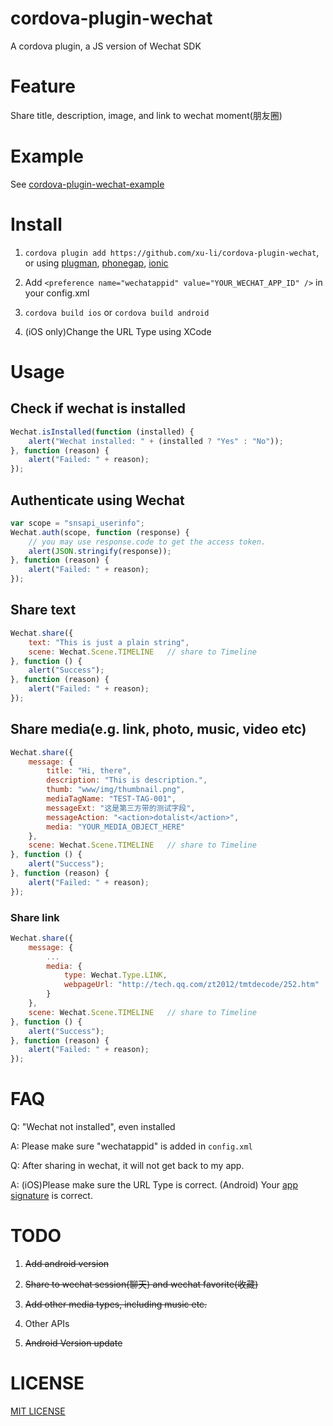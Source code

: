 # cordova-plugin-wechat

A cordova plugin, a JS version of Wechat SDK

# Feature

Share title, description, image, and link to wechat moment(朋友圈)

# Example

See [cordova-plugin-wechat-example](https://github.com/xu-li/cordova-plugin-wechat-example)

# Install

1. ```cordova plugin add https://github.com/xu-li/cordova-plugin-wechat```, or using [plugman](https://npmjs.org/package/plugman), [phonegap](https://npmjs.org/package/phonegap), [ionic](http://ionicframework.com/)

2. Add ```<preference name="wechatappid" value="YOUR_WECHAT_APP_ID" />``` in your config.xml

3. ```cordova build ios``` or ```cordova build android```

4. (iOS only)Change the URL Type using XCode

# Usage

## Check if wechat is installed
```Javascript
Wechat.isInstalled(function (installed) {
    alert("Wechat installed: " + (installed ? "Yes" : "No"));
}, function (reason) {
    alert("Failed: " + reason);
});
```

## Authenticate using Wechat
```Javascript
var scope = "snsapi_userinfo";
Wechat.auth(scope, function (response) {
    // you may use response.code to get the access token.
    alert(JSON.stringify(response));
}, function (reason) {
    alert("Failed: " + reason);
});
```

## Share text
```Javascript
Wechat.share({
    text: "This is just a plain string",
    scene: Wechat.Scene.TIMELINE   // share to Timeline
}, function () {
    alert("Success");
}, function (reason) {
    alert("Failed: " + reason);
});
```

## Share media(e.g. link, photo, music, video etc)
```Javascript
Wechat.share({
    message: {
        title: "Hi, there",
        description: "This is description.",
        thumb: "www/img/thumbnail.png",
        mediaTagName: "TEST-TAG-001",
        messageExt: "这是第三方带的测试字段",
        messageAction: "<action>dotalist</action>",
        media: "YOUR_MEDIA_OBJECT_HERE"
    },
    scene: Wechat.Scene.TIMELINE   // share to Timeline
}, function () {
    alert("Success");
}, function (reason) {
    alert("Failed: " + reason);
});
```

### Share link
```Javascript
Wechat.share({
    message: {
        ...
        media: {
            type: Wechat.Type.LINK,
            webpageUrl: "http://tech.qq.com/zt2012/tmtdecode/252.htm"
        }
    },
    scene: Wechat.Scene.TIMELINE   // share to Timeline
}, function () {
    alert("Success");
}, function (reason) {
    alert("Failed: " + reason);
});
```

# FAQ

Q: "Wechat not installed", even installed

A: Please make sure "wechatappid" is added in ```config.xml``` 

Q: After sharing in wechat, it will not get back to my app.

A: (iOS)Please make sure the URL Type is correct. (Android) Your [app signature](https://open.weixin.qq.com/cgi-bin/showdocument?action=dir_list&t=resource/res_list&verify=1&id=open1419318060&token=&lang=zh_CN) is correct.

# TODO

1. ~~Add android version~~

2. ~~Share to wechat session(聊天) and wechat favorite(收藏)~~

3. ~~Add other media types, including music etc.~~

4. Other APIs

5. ~~Android Version update~~

# LICENSE

[MIT LICENSE](http://opensource.org/licenses/MIT)
